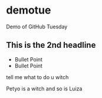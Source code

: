 # demotue
Demo of GitHub Tuesday

## This is the 2nd headline
- Bullet Point
- Bullet Point

tell me what to do u witch

Petyo is a witch and so is Luiza
